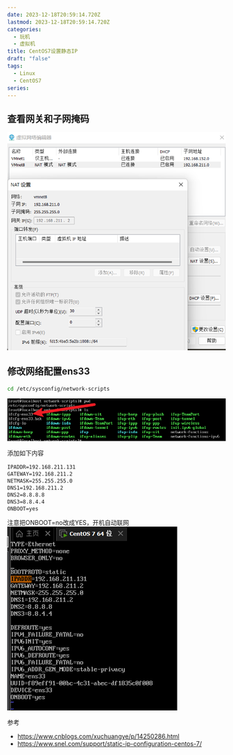 ```yaml
---
date: 2023-12-18T20:59:14.720Z
lastmod: 2023-12-18T20:59:14.720Z
categories:
  - 玩机
  - 虚拟机
title: CentOS7设置静态IP
draft: "false"
tags:
  - Linux
  - CentOS7
series:
---
```

## 查看网关和子网掩码
![](Pasted%20image%2020231219045956.png)

## 修改网络配置ens33
```bash
cd /etc/sysconfig/network-scripts
```
![](Pasted%20image%2020231219050129.png)

添加如下内容
```
IPADDR=192.168.211.131
GATEWAY=192.168.211.2
NETMASK=255.255.255.0
DNS1=192.168.211.2
DNS2=8.8.8.8
DNS3=8.8.4.4
ONBOOT=yes
```
注意把ONBOOT=no改成YES，开机自动联网
![](Pasted%20image%2020231219050223.png)

参考
- https://www.cnblogs.com/xuchuangye/p/14250286.html
- https://www.snel.com/support/static-ip-configuration-centos-7/